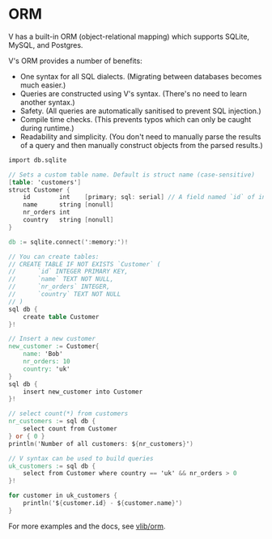 # ORM

V has a built-in ORM (object-relational mapping) which supports SQLite, MySQL, and Postgres.

V's ORM provides a number of benefits:

- One syntax for all SQL dialects. (Migrating between databases becomes much easier.)
- Queries are constructed using V's syntax. (There's no need to learn another syntax.)
- Safety. (All queries are automatically sanitised to prevent SQL injection.)
- Compile time checks. (This prevents typos which can only be caught during runtime.)
- Readability and simplicity. (You don't need to manually parse the results of a query and
  then manually construct objects from the parsed results.)

```v
import db.sqlite

// Sets a custom table name. Default is struct name (case-sensitive)
[table: 'customers']
struct Customer {
	id        int    [primary; sql: serial] // A field named `id` of integer type must be the first field
	name      string [nonull]
	nr_orders int
	country   string [nonull]
}

db := sqlite.connect(':memory:')!

// You can create tables:
// CREATE TABLE IF NOT EXISTS `Customer` (
//      `id` INTEGER PRIMARY KEY,
//      `name` TEXT NOT NULL,
//      `nr_orders` INTEGER,
//      `country` TEXT NOT NULL
// )
sql db {
	create table Customer
}!

// Insert a new customer
new_customer := Customer{
	name: 'Bob'
	nr_orders: 10
	country: 'uk'
}
sql db {
	insert new_customer into Customer
}!

// select count(*) from customers
nr_customers := sql db {
	select count from Customer
} or { 0 }
println('Number of all customers: ${nr_customers}')

// V syntax can be used to build queries
uk_customers := sql db {
	select from Customer where country == 'uk' && nr_orders > 0
}!

for customer in uk_customers {
	println('${customer.id} - ${customer.name}')
}
```

For more examples and the docs, see [vlib/orm](https://github.com/vlang/v/tree/master/vlib/orm).
